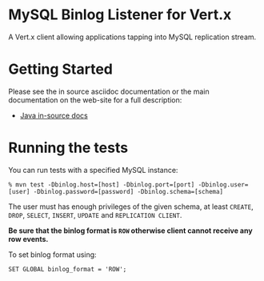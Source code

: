 # MySQL Binlog Listener for Vert.x

A Vert.x client allowing applications tapping into MySQL replication stream.

# Getting Started

Please see the in source asciidoc documentation or the main documentation on the web-site for a full description:

* [Java in-source docs](../master/src/main/asciidoc/java/index.adoc)

# Running the tests

You can run tests with a specified MySQL instance:

```
% mvn test -Dbinlog.host=[host] -Dbinlog.port=[port] -Dbinlog.user=[user] -Dbinlog.password=[password] -Dbinlog.schema=[schema]
```

The user must has enough privileges of the given schema, at least `CREATE`, `DROP`, `SELECT`, `INSERT`, `UPDATE` and `REPLICATION CLIENT`.

**Be sure that the binlog format is `ROW` otherwise client cannot receive any row events.**

To set binlog format using:

```
SET GLOBAL binlog_format = 'ROW';
```